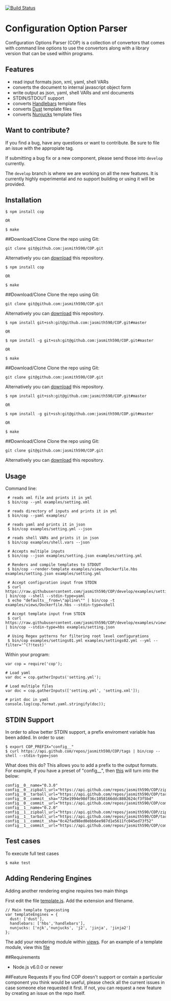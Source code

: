[![Build Status](https://travis-ci.org/jasmith590/COP.svg?branch=develop)](https://travis-ci.org/jasmith590/COP)

# Configuration Option Parser

Configuration Options Parser (COP) is a collection of convertors that comes with command line options to use the convertors along with a library version that can be used within programs.

## Features
  * read input formats json, xml, yaml, shell VARs
  * converts the document to internal javascript object form
  * write output as json, yaml, shell VARs and xml documents
  * STDIN/STDOUT support
  * converts [Handlebars](http://handlebarsjs.com/) template files
  * converts [Dust](http://www.dustjs.com/) template files
  * converts [Nunjucks](https://mozilla.github.io/nunjucks/) template files

## Want to contribute?
If you find a bug, have any questions or want to contribute. Be sure to file an issue with the appropiate tag.

If submitting a bug fix or a new component, please send those into ```develop``` currently.

The ```develop``` branch is where we are working on all the new features. It is currently highly experimental and no support building or using it will be provided.

## Installation
    
    $ npm install cop
    
    OR 
    
    $ make
    
##Download/Clone
Clone the repo using Git:

```git clone git@github.com:jasmith590/COP.git```

Alternatively you can [download](https://github.com/jasmith590/COP/archive/develop.zip) this repository.

    $ npm install cop

    OR

    $ make

##Download/Clone
Clone the repo using Git:

```git clone git@github.com:jasmith590/COP.git```

Alternatively you can [download](https://github.com/jasmith590/COP/archive/develop.zip) this repository.

    $ npm install git+ssh:git@github.com:jasmith590/COP.git#master

    OR

    $ npm install -g git+ssh:git@github.com:jasmith590/COP.git#master

    OR

    $ make

##Download/Clone
Clone the repo using Git:

```git clone git@github.com:jasmith590/COP.git```

Alternatively you can [download](https://github.com/jasmith590/COP/archive/develop.zip) this repository.

    $ npm install git+ssh:git@github.com:jasmith590/COP.git#master

    OR

    $ npm install -g git+ssh:git@github.com:jasmith590/COP.git#master

    OR

    $ make

##Download/Clone
Clone the repo using Git:

```git clone git@github.com:jasmith590/COP.git```

Alternatively you can [download](https://github.com/jasmith590/COP/archive/develop.zip) this repository.


## Usage

Command line:

     # reads xml file and prints it in yml
     $ bin/cop --yml examples/setting.xml

     # reads directory of inputs and prints it in yml
     $ bin/cop --yaml examples/

     # reads yaml and prints it in json
     $ bin/cop examples/setting.yml --json

     # reads shell VARs and prints it in json
     $ bin/cop examples/shell.vars --json

     # Accepts multiple inputs
     $ bin/cop --json examples/setting.json examples/setting.yml

     # Renders and compile templates to STDOUT
     $ bin/cop --render-template examples/views/Dockerfile.hbs examples/setting.json examples/setting.yml

     # Accept configuration input from STDIN
     $ curl https://raw.githubusercontent.com/jasmith590/COP/develop/examples/setting.yml | bin/cop --shell --stdin-type=yaml
     $ echo "defaults__from=\"apline\"" | bin/cop -t examples/views/Dockerfile.hbs --stdin-type=shell

     # Accept template input from STDIN
     $ curl https://raw.githubusercontent.com/jasmith590/COP/develop/examples/views/Dockerfile.hbs | bin/cop --stdin-type=hbs examples/setting.json

     # Using Regex patterns for filtering root level configurations
     $ bin/cop examples/settings01.yml examples/settings02.yml --yml --filter='^(?!test)'

Within your program:

    var cop = require('cop');

    # Load yaml
    var doc = cop.gatherInputs('setting.yml');

    # Load multiple files
    var doc = cop.gatherInputs(['setting.yml', 'setting.xml']);

    # print doc in yaml
    console.log(cop.format.yaml.stringify(doc));

## STDIN Support
In order to allow better STDIN support, a prefix enviroment variable has been added. In order to use:

    $ export COP_PREFIX="config__"
    $ curl https://api.github.com/repos/jasmith590/COP/tags | bin/cop --shell --stdin-type=json

What does this do? This allows you to add a prefix to the output formats. For example, if you have a preset of "config__", then [this](https://api.github.com/repos/jasmith590/COP/tags) will turn into the below:

```
config__0__name="0.3.0"
config__0__zipball_url="https://api.github.com/repos/jasmith590/COP/zipball/0.3.0"
config__0__tarball_url="https://api.github.com/repos/jasmith590/COP/tarball/0.3.0"
config__0__commit__sha="726e1994e98df36c1058166ddc8802624cf3f5bd"
config__0__commit__url="https://api.github.com/repos/jasmith590/COP/commits/726e1994e98df36c1058166ddc8802624cf3f5bd"
config__1__name="0.2.0"
config__1__zipball_url="https://api.github.com/repos/jasmith590/COP/zipball/0.2.0"
config__1__tarball_url="https://api.github.com/repos/jasmith590/COP/tarball/0.2.0"
config__1__commit__sha="0c42fad98ed0ebb6ee987d1e5611fc045ed73f52"
config__1__commit__url="https://api.github.com/repos/jasmith590/COP/commits/0c42fad98ed0ebb6ee987d1e5611fc045ed73f52"
```

## Test cases
To execute full test cases

    $ make test


## Adding Rendering Engines
Adding another rendering engine requires two main things

First edit the file [template.js](/lib/template.js). Add the extension and filename.

```
// Main template typecasting
var templateEngines = {
  dust: ['dust'],
  handlebars: ['hbs','handlebars'],
  nunjucks: ['njk','nunjucks', 'j2', 'jinja', 'jinja2']
};
```

The add your rendering module within [views](/lib/views/). For an example of a template module, view this [file](/lib/views/handlebars.js)


##Requirements
 * Node.js v6.0.0 or newer

##Feature Requests
If you find COP doesn't support or contain a particular component you think would be useful, please check all the current issues in case someone else requested it first. If not, you can request a new feature by creating an issue on the repo itself.
